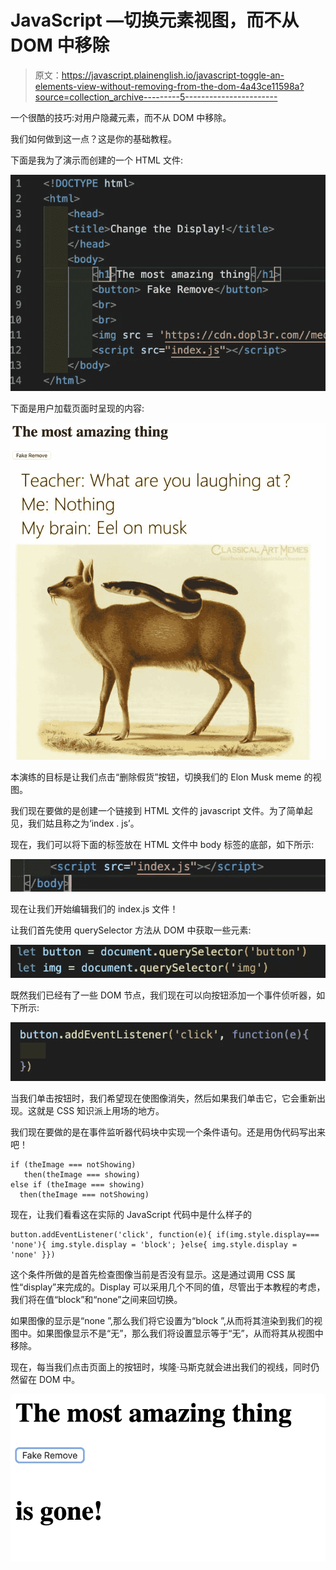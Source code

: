 # JavaScript —切换元素视图，而不从 DOM 中移除

> 原文：<https://javascript.plainenglish.io/javascript-toggle-an-elements-view-without-removing-from-the-dom-4a43ce11598a?source=collection_archive---------5----------------------->

一个很酷的技巧:对用户隐藏元素，而不从 DOM 中移除。

我们如何做到这一点？这是你的基础教程。

下面是我为了演示而创建的一个 HTML 文件:

![](img/2c7ec43deeaeefddeba6b8461a2cc5ff.png)

下面是用户加载页面时呈现的内容:

![](img/413f455c9754511f4c0651f32e236422.png)

本演练的目标是让我们点击“删除假货”按钮，切换我们的 Elon Musk meme 的视图。

我们现在要做的是创建一个链接到 HTML 文件的 javascript 文件。为了简单起见，我们姑且称之为‘index . js’。

现在，我们可以将下面的标签放在 HTML 文件中 body 标签的底部，如下所示:

![](img/f5b17c0e3561a80efd42e9e3b518e28f.png)

现在让我们开始编辑我们的 index.js 文件！

让我们首先使用 querySelector 方法从 DOM 中获取一些元素:

![](img/2df3e4a723ce85cf63a9292243ba0dc5.png)

既然我们已经有了一些 DOM 节点，我们现在可以向按钮添加一个事件侦听器，如下所示:

![](img/addfd1e7e4e4c04fb58bfe9f405bc838.png)

当我们单击按钮时，我们希望现在使图像消失，然后如果我们单击它，它会重新出现。这就是 CSS 知识派上用场的地方。

我们现在要做的是在事件监听器代码块中实现一个条件语句。还是用伪代码写出来吧！

```
if (theImage === notShowing) 
   then(theImage === showing)
else if (theImage === showing)
  then(theImage === notShowing)
```

现在，让我们看看这在实际的 JavaScript 代码中是什么样子的

```
button.addEventListener('click', function(e){ if(img.style.display=== 'none'){ img.style.display = 'block'; }else{ img.style.display = 'none' }})
```

这个条件所做的是首先检查图像当前是否没有显示。这是通过调用 CSS 属性“display”来完成的。Display 可以采用几个不同的值，尽管出于本教程的考虑，我们将在值“block”和“none”之间来回切换。

如果图像的显示是“none ”,那么我们将它设置为“block ”,从而将其渲染到我们的视图中。如果图像显示不是“无”，那么我们将设置显示等于“无”，从而将其从视图中移除。

现在，每当我们点击页面上的按钮时，埃隆·马斯克就会进出我们的视线，同时仍然留在 DOM 中。

![](img/bb542e36f6a690c021fbe0c230b7bc75.png)